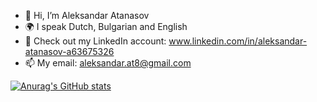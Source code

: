 - 👋 Hi, I’m Aleksandar Atanasov
- 🌍 I speak Dutch, Bulgarian and English
- 👀 Check out my LinkedIn account: www.linkedin.com/in/aleksandar-atanasov-a63675326
- 📫 My email: aleksandar.at8@gmail.com


[![Anurag's GitHub stats](https://github-readme-stats.vercel.app/api?username=AleksandarAt)](https://github.com/anuraghazra/github-readme-stats)
